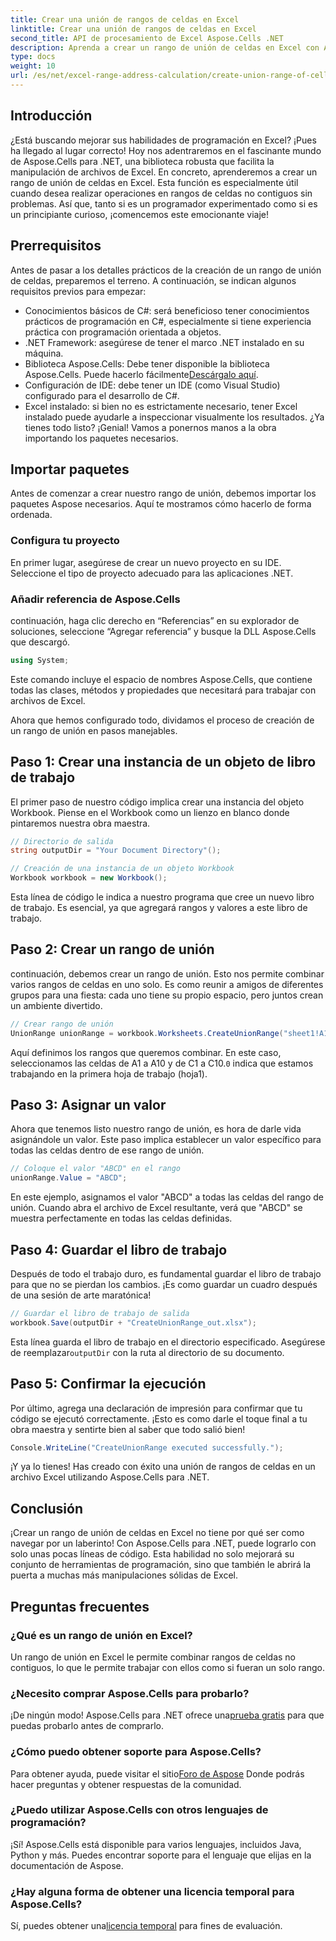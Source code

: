 ```yaml
---
title: Crear una unión de rangos de celdas en Excel
linktitle: Crear una unión de rangos de celdas en Excel
second_title: API de procesamiento de Excel Aspose.Cells .NET
description: Aprenda a crear un rango de unión de celdas en Excel con Aspose.Cells para .NET en sencillos pasos. Mejore sus habilidades en Excel mediante programación.
type: docs
weight: 10
url: /es/net/excel-range-address-calculation/create-union-range-of-cells-in-excel/
---
```

## Introducción
¿Está buscando mejorar sus habilidades de programación en Excel? ¡Pues ha llegado al lugar correcto! Hoy nos adentraremos en el fascinante mundo de Aspose.Cells para .NET, una biblioteca robusta que facilita la manipulación de archivos de Excel. En concreto, aprenderemos a crear un rango de unión de celdas en Excel. Esta función es especialmente útil cuando desea realizar operaciones en rangos de celdas no contiguos sin problemas. Así que, tanto si es un programador experimentado como si es un principiante curioso, ¡comencemos este emocionante viaje!
## Prerrequisitos
Antes de pasar a los detalles prácticos de la creación de un rango de unión de celdas, preparemos el terreno. A continuación, se indican algunos requisitos previos para empezar:
- Conocimientos básicos de C#: será beneficioso tener conocimientos prácticos de programación en C#, especialmente si tiene experiencia práctica con programación orientada a objetos.
- .NET Framework: asegúrese de tener el marco .NET instalado en su máquina.
-  Biblioteca Aspose.Cells: Debe tener disponible la biblioteca Aspose.Cells. Puede hacerlo fácilmente[Descárgalo aquí](https://releases.aspose.com/cells/net/).
- Configuración de IDE: debe tener un IDE (como Visual Studio) configurado para el desarrollo de C#.
- Excel instalado: si bien no es estrictamente necesario, tener Excel instalado puede ayudarle a inspeccionar visualmente los resultados.
¿Ya tienes todo listo? ¡Genial! Vamos a ponernos manos a la obra importando los paquetes necesarios.
## Importar paquetes
Antes de comenzar a crear nuestro rango de unión, debemos importar los paquetes Aspose necesarios. Aquí te mostramos cómo hacerlo de forma ordenada.
### Configura tu proyecto
En primer lugar, asegúrese de crear un nuevo proyecto en su IDE. Seleccione el tipo de proyecto adecuado para las aplicaciones .NET.
### Añadir referencia de Aspose.Cells
continuación, haga clic derecho en “Referencias” en su explorador de soluciones, seleccione “Agregar referencia” y busque la DLL Aspose.Cells que descargó. 
```csharp
using System;
```
Este comando incluye el espacio de nombres Aspose.Cells, que contiene todas las clases, métodos y propiedades que necesitará para trabajar con archivos de Excel.

Ahora que hemos configurado todo, dividamos el proceso de creación de un rango de unión en pasos manejables.
## Paso 1: Crear una instancia de un objeto de libro de trabajo
El primer paso de nuestro código implica crear una instancia del objeto Workbook. Piense en el Workbook como un lienzo en blanco donde pintaremos nuestra obra maestra.
```csharp
// Directorio de salida
string outputDir = "Your Document Directory"();

// Creación de una instancia de un objeto Workbook
Workbook workbook = new Workbook();
```
Esta línea de código le indica a nuestro programa que cree un nuevo libro de trabajo. Es esencial, ya que agregará rangos y valores a este libro de trabajo.
## Paso 2: Crear un rango de unión
continuación, debemos crear un rango de unión. Esto nos permite combinar varios rangos de celdas en uno solo. Es como reunir a amigos de diferentes grupos para una fiesta: cada uno tiene su propio espacio, pero juntos crean un ambiente divertido.
```csharp
// Crear rango de unión
UnionRange unionRange = workbook.Worksheets.CreateUnionRange("sheet1!A1:A10,sheet1!C1:C10", 0);
```
 Aquí definimos los rangos que queremos combinar. En este caso, seleccionamos las celdas de A1 a A10 y de C1 a C10.`0` indica que estamos trabajando en la primera hoja de trabajo (hoja1).
## Paso 3: Asignar un valor
Ahora que tenemos listo nuestro rango de unión, es hora de darle vida asignándole un valor. Este paso implica establecer un valor específico para todas las celdas dentro de ese rango de unión.
```csharp
// Coloque el valor "ABCD" en el rango
unionRange.Value = "ABCD";
```
En este ejemplo, asignamos el valor "ABCD" a todas las celdas del rango de unión. Cuando abra el archivo de Excel resultante, verá que "ABCD" se muestra perfectamente en todas las celdas definidas.
## Paso 4: Guardar el libro de trabajo
Después de todo el trabajo duro, es fundamental guardar el libro de trabajo para que no se pierdan los cambios. ¡Es como guardar un cuadro después de una sesión de arte maratónica!
```csharp
// Guardar el libro de trabajo de salida
workbook.Save(outputDir + "CreateUnionRange_out.xlsx");
```
 Esta línea guarda el libro de trabajo en el directorio especificado. Asegúrese de reemplazar`outputDir` con la ruta al directorio de su documento. 
## Paso 5: Confirmar la ejecución
Por último, agrega una declaración de impresión para confirmar que tu código se ejecutó correctamente. ¡Esto es como darle el toque final a tu obra maestra y sentirte bien al saber que todo salió bien!
```csharp
Console.WriteLine("CreateUnionRange executed successfully.");
```
¡Y ya lo tienes! Has creado con éxito una unión de rangos de celdas en un archivo Excel utilizando Aspose.Cells para .NET.
## Conclusión
¡Crear un rango de unión de celdas en Excel no tiene por qué ser como navegar por un laberinto! Con Aspose.Cells para .NET, puede lograrlo con solo unas pocas líneas de código. Esta habilidad no solo mejorará su conjunto de herramientas de programación, sino que también le abrirá la puerta a muchas más manipulaciones sólidas de Excel. 

## Preguntas frecuentes
### ¿Qué es un rango de unión en Excel?
Un rango de unión en Excel le permite combinar rangos de celdas no contiguos, lo que le permite trabajar con ellos como si fueran un solo rango.
### ¿Necesito comprar Aspose.Cells para probarlo?
 ¡De ningún modo! Aspose.Cells para .NET ofrece una[prueba gratis](https://releases.aspose.com/) para que puedas probarlo antes de comprarlo.
### ¿Cómo puedo obtener soporte para Aspose.Cells?
 Para obtener ayuda, puede visitar el sitio[Foro de Aspose](https://forum.aspose.com/c/cells/9) Donde podrás hacer preguntas y obtener respuestas de la comunidad.
### ¿Puedo utilizar Aspose.Cells con otros lenguajes de programación?
¡Sí! Aspose.Cells está disponible para varios lenguajes, incluidos Java, Python y más. Puedes encontrar soporte para el lenguaje que elijas en la documentación de Aspose.
### ¿Hay alguna forma de obtener una licencia temporal para Aspose.Cells?
 Sí, puedes obtener una[licencia temporal](https://purchase.aspose.com/temporary-license/) para fines de evaluación.